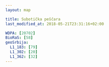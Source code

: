 ```yaml
---
layout: map

title: Subotička peščara
last_modified_at: 2018-05-21T23:31:16+02:00

WDPA: [20702]
BioRaS: [58]
geoSrbija:
  L1_183: [79]
  L1_302: [20]
  L1_362: [32]
---
```

